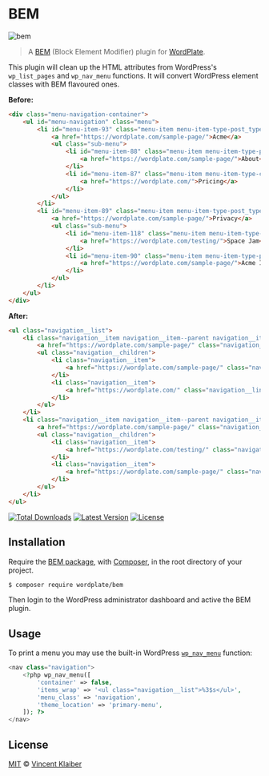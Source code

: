 # BEM

![bem](https://user-images.githubusercontent.com/499192/46089793-918a5600-c1af-11e8-9728-cdcf15991b48.png)

> A [BEM](https://csswizardry.com/2013/01/mindbemding-getting-your-head-round-bem-syntax/) (Block Element Modifier) plugin for [WordPlate](https://wordplate.github.io/).

This plugin will clean up the HTML attributes from WordPress's `wp_list_pages` and `wp_nav_menu` functions. It will convert WordPress element classes with BEM flavoured ones.

**Before:**

```html
<div class="menu-navigation-container">
    <ul id="menu-navigation" class="menu">
        <li id="menu-item-93" class="menu-item menu-item-type-post_type menu-item-object-page current-menu-ancestor current-menu-parent current_page_parent current_page_ancestor menu-item-has-children menu-item-93">
            <a href="https://wordplate.com/sample-page/">Acme</a>
            <ul class="sub-menu">
                <li id="menu-item-88" class="menu-item menu-item-type-post_type menu-item-object-page menu-item-88">
                    <a href="https://wordplate.com/sample-page/">About</a>
                </li>
                <li id="menu-item-87" class="menu-item menu-item-type-custom menu-item-object-custom current-menu-item current_page_item menu-item-home menu-item-87">
                    <a href="https://wordplate.com/">Pricing</a>
                </li>
            </ul>
        </li>
        <li id="menu-item-89" class="menu-item menu-item-type-post_type menu-item-object-page menu-item-has-children menu-item-89">
            <a href="https://wordplate.com/sample-page/">Privacy</a>
            <ul class="sub-menu">
                <li id="menu-item-118" class="menu-item menu-item-type-post_type menu-item-object-page menu-item-118">
                    <a href="https://wordplate.com/testing/">Space Jam</a>
                </li>
                <li id="menu-item-90" class="menu-item menu-item-type-post_type menu-item-object-page menu-item-90">
                    <a href="https://wordplate.com/sample-page/">Acme Industries</a>
                </li>
            </ul>
        </li>
    </ul>
</div>
```

**After:**

```html
<ul class="navigation__list">
    <li class="navigation__item navigation__item--parent navigation__item--top-level">
        <a href="https://wordplate.com/sample-page/" class="navigation__link navigation__link--ancestor navigation__link--top-level">Acme</a>
        <ul class="navigation__children">
            <li class="navigation__item">
                <a href="https://wordplate.com/sample-page/" class="navigation__link">About</a>
            </li>
            <li class="navigation__item">
                <a href="https://wordplate.com/" class="navigation__link navigation__link--active">Pricing</a>
            </li>
        </ul>
    </li>
    <li class="navigation__item navigation__item--parent navigation__item--top-level">
        <a href="https://wordplate.com/sample-page/" class="navigation__link navigation__link--top-level">Privacy</a>
        <ul class="navigation__children">
            <li class="navigation__item">
                <a href="https://wordplate.com/testing/" class="navigation__link">Space Jam</a>
            </li>
            <li class="navigation__item">
                <a href="https://wordplate.com/sample-page/" class="navigation__link">Acme Industries</a>
            </li>
        </ul>
    </li>
</ul>
```

[![Total Downloads](https://badgen.net/packagist/dt/wordplate/bem)](https://packagist.org/packages/wordplate/bem)
[![Latest Version](https://badgen.net/github/release/wordplate/bem)](https://github.com/wordplate/bem/releases)
[![License](https://badgen.net/packagist/license/wordplate/bem)](https://packagist.org/packages/wordplate/bem)

## Installation

Require the [BEM package](https://github.com/wordplate/bem#readme), with [Composer](https://getcomposer.org), in the root directory of your project.

```sh
$ composer require wordplate/bem
```

Then login to the WordPress administrator dashboard and active the BEM plugin.

## Usage

To print a menu you may use the built-in WordPress [`wp_nav_menu`](https://developer.wordpress.org/reference/functions/wp_nav_menu/) function:

```php
<nav class="navigation">
    <?php wp_nav_menu([
        'container' => false,
        'items_wrap' => '<ul class="navigation__list">%3$s</ul>',
        'menu_class' => 'navigation',
        'theme_location' => 'primary-menu',
    ]); ?>
</nav>
```

## License

[MIT](LICENSE) © [Vincent Klaiber](https://vinkla.com)
